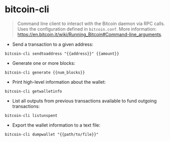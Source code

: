 # bitcoin-cli

> Command line client to interact with the Bitcoin daemon via RPC calls.
> Uses the configuration defined in `bitcoin.conf`.
> More information: <https://en.bitcoin.it/wiki/Running_Bitcoin#Command-line_arguments>.

- Send a transaction to a given address:

`bitcoin-cli sendtoaddress "{{address}}" {{amount}}`

- Generate one or more blocks:

`bitcoin-cli generate {{num_blocks}}`

- Print high-level information about the wallet:

`bitcoin-cli getwalletinfo`

- List all outputs from previous transactions available to fund outgoing transactions:

`bitcoin-cli listunspent`

- Export the wallet information to a text file:

`bitcoin-cli dumpwallet "{{path/to/file}}"`
